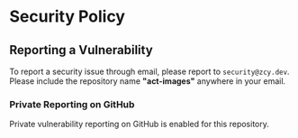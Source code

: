 # Security Policy

## Reporting a Vulnerability

To report a security issue through email, please report to `security@zcy.dev`. Please include the repository name **"act-images"** anywhere in your email.

### Private Reporting on GitHub

Private vulnerability reporting on GitHub is enabled for this repository.
